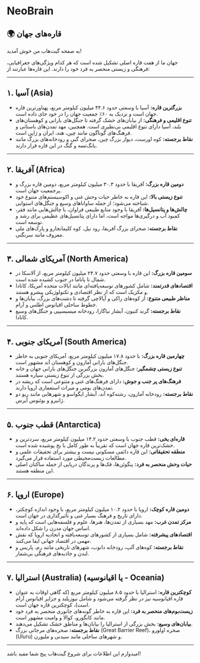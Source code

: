 # NeoBrain
## 🌍 قاره‌های جهان

به صفحه گیت‌هاب من خوش آمدید!

جهان ما از هفت قاره اصلی تشکیل شده است که هر کدام ویژگی‌های جغرافیایی، فرهنگی و زیستی منحصر به فرد خود را دارند. این قاره‌ها عبارتند از:

---

## ۱. آسیا (Asia)
* **بزرگترین قاره:** آسیا با وسعتی حدود ۴۴.۶ میلیون کیلومتر مربع، پهناورترین قاره جهان است و نزدیک به ۶۰٪ جمعیت جهان را در خود جای داده است.
* **تنوع اقلیمی و فرهنگی:** از بیابان‌های خشک گرفته تا جنگل‌های بارانی و کوهستان‌های بلند، آسیا دارای تنوع اقلیمی بی‌نظیری است. همچنین، مهد تمدن‌های باستانی و فرهنگ‌های گوناگون مانند چین، هند، ایران و ژاپن است.
* **نقاط برجسته:** کوه اورست، دیوار بزرگ چین، صحرای گبی و رودخانه‌های بزرگ مانند یانگ‌تسه و گنگ در این قاره قرار دارند.

---

## ۲. آفریقا (Africa)
* **دومین قاره بزرگ:** آفریقا با حدود ۳۰.۳ میلیون کیلومتر مربع، دومین قاره بزرگ و پرجمعیت جهان است.
* **تنوع زیستی بالا:** این قاره به خاطر حیات وحش غنی و اکوسیستم‌های متنوع خود شناخته می‌شود؛ از جمله ساواناهای وسیع و جنگل‌های استوایی.
* **چالش‌ها و پتانسیل‌ها:** آفریقا با وجود منابع طبیعی فراوان، با چالش‌هایی مانند فقر، کمبود آب و درگیری‌ها مواجه است، اما دارای پتانسیل‌های عظیمی برای رشد و توسعه است.
* **نقاط برجسته:** صحرای بزرگ آفریقا، رود نیل، کوه کلیمانجارو و پارک‌های ملی معروف مانند سرنگتی.

---

## ۳. آمریکای شمالی (North America)
* **سومین قاره بزرگ:** این قاره با وسعتی حدود ۲۴.۷ میلیون کیلومتر مربع، از آلاسکا در شمال تا پاناما در جنوب کشیده شده است.
* **اقتصادهای قدرتمند:** شامل کشورهای توسعه‌یافته‌ای مانند ایالات متحده آمریکا، کانادا و مکزیک است که از نظر اقتصادی و تکنولوژیکی پیشرو هستند.
* **مناظر طبیعی متنوع:** از کوه‌های راکی و آپالاچی گرفته تا دشت‌های بزرگ، بیابان‌ها و خطوط ساحلی اقیانوس اطلس و آرام.
* **نقاط برجسته:** گرند کنیون، آبشار نیاگارا، رودخانه میسیسیپی و جنگل‌های وسیع کانادا.

---

## ۴. آمریکای جنوبی (South America)
* **چهارمین قاره بزرگ:** با حدود ۱۷.۸ میلیون کیلومتر مربع، آمریکای جنوبی به خاطر جنگل‌های بارانی آمازون و کوهستان آند مشهور است.
* **تنوع زیستی چشمگیر:** جنگل‌های آمازون بزرگترین جنگل‌های بارانی جهان و خانه بخش بزرگی از تنوع زیستی سیاره هستند.
* **فرهنگ‌های پر جنب و جوش:** دارای فرهنگ‌های غنی و متنوعی است که ریشه در تمدن‌های بومی و میراث استعماری اروپا دارند.
* **نقاط برجسته:** رودخانه آمازون، رشته‌کوه آند، آبشار ایگواسو و شهرهایی مانند ریو دو ژانیرو و بوئنوس آیرس.

---

## ۵. قطب جنوب (Antarctica)
* **قاره‌ای یخی:** قطب جنوب با وسعتی حدود ۱۴.۲ میلیون کیلومتر مربع، سردترین و خشک‌ترین قاره جهان است که تقریباً به طور کامل با یخ پوشیده شده است.
* **منطقه تحقیقاتی:** این قاره دائمی مسکونی نیست و بیشتر برای تحقیقات علمی و مطالعات زیست‌محیطی مورد استفاده قرار می‌گیرد.
* **حیات وحش منحصر به فرد:** پنگوئن‌ها، فک‌ها و پرندگان دریایی از جمله ساکنان اصلی این منطقه هستند.

---

## ۶. اروپا (Europe)
* **دومین قاره کوچک:** اروپا با حدود ۱۰.۲ میلیون کیلومتر مربع، با وجود اندازه کوچکتر، دارای تاریخ و فرهنگ بسیار غنی و تأثیرگذاری در جهان است.
* **مرکز تمدن غرب:** مهد بسیاری از تمدن‌ها، هنرها، علوم و فلسفه‌هایی است که پایه و اساس جهان مدرن را شکل داده‌اند.
* **اقتصادهای پیشرفته:** شامل بسیاری از کشورهای توسعه‌یافته و اتحادیه اروپا که نقش مهمی در اقتصاد جهانی ایفا می‌کنند.
* **نقاط برجسته:** کوه‌های آلپ، رودخانه دانوب، شهر‌های تاریخی مانند رم، پاریس و لندن و جاذبه‌های فرهنگی بی‌شمار.

---

## ۷. استرالیا (Australia) (یا اقیانوسیه - Oceania)
* **کوچکترین قاره:** استرالیا با حدود ۸.۵ میلیون کیلومتر مربع (که گاهی اوقات به عنوان قاره اقیانوسیه نیز در نظر گرفته می‌شود و شامل نیوزیلند و جزایر اقیانوس آرام است)، کوچکترین قاره جهان است.
* **زیست‌بوم‌های منحصر به فرد:** این قاره به خاطر گونه‌های جانوری منحصر به فرد خود مانند کانگورو، کوالا و وامبت مشهور است.
* **بیابان‌های وسیع:** بخش بزرگی از استرالیا را بیابان‌ها و مناطق خشک تشکیل می‌دهند.
* **نقاط برجسته:** صخره‌های مرجانی بزرگ (Great Barrier Reef)، صخره اولورو (Uluru) و شهرهای ساحلی مانند سیدنی و ملبورن.

---

امیدوارم این اطلاعات برای شروع گیت‌هاب پیج شما مفید باشد!
